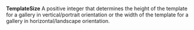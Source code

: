 **TemplateSize** A positive integer that determines the height of the template for a gallery in vertical/portrait orientation or the width of the template for a gallery in horizontal/landscape orientation.
